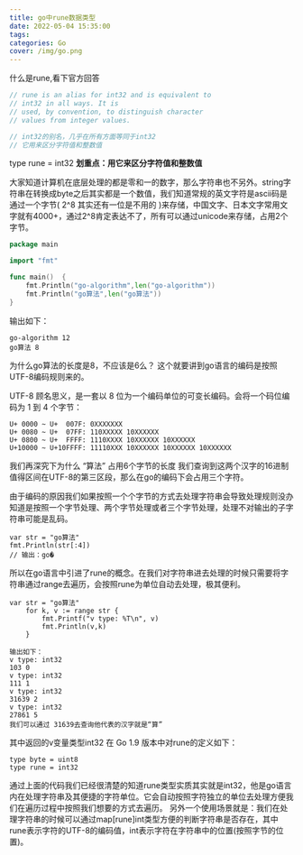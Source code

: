 ```yaml
---
title: go中rune数据类型
date: 2022-05-04 15:35:00
tags:
categories: Go
cover: /img/go.png
---
```


<!--more-->

什么是rune,看下官方回答
```go
// rune is an alias for int32 and is equivalent to
// int32 in all ways. It is
// used, by convention, to distinguish character
// values from integer values.

// int32的别名，几乎在所有方面等同于int32
// 它用来区分字符值和整数值
```
type rune = int32 
<b>划重点：用它来区分字符值和整数值</b>

大家知道计算机在底层处理的都是零和一的数字，那么字符串也不另外。string字符串在转换成byte之后其实都是一个数值，我们知道常规的英文字符是ascii码是通过一个字节( 2^8 其实还有一位是不用的 )来存储，中国文字、日本文字常用文字就有4000+，通过2^8肯定表达不了，所有可以通过unicode来存储，占用2个字节。

```go
package main

import "fmt"

func main()  {
	fmt.Println("go-algorithm",len("go-algorithm"))
	fmt.Println("go算法",len("go算法"))
}
```

输出如下：
```
go-algorithm 12
go算法 8
```


为什么go算法的长度是8，不应该是6么？
这个就要讲到go语言的编码是按照UTF-8编码规则来的。

UTF-8 顾名思义，是一套以 8 位为一个编码单位的可变长编码。会将一个码位编码为 1 到 4 个字节：
```
U+ 0000 ~ U+  007F: 0XXXXXXX
U+ 0080 ~ U+  07FF: 110XXXXX 10XXXXXX
U+ 0800 ~ U+  FFFF: 1110XXXX 10XXXXXX 10XXXXXX
U+10000 ~ U+10FFFF: 11110XXX 10XXXXXX 10XXXXXX 10XXXXXX
```

我们再深究下为什么 “算法” 占用6个字节的长度
我们查询到这两个汉字的16进制值得区间在UTF-8的第三区段，那么在go的编码下会占用三个字符。

由于编码的原因我们如果按照一个个字节的方式去处理字符串会导致处理规则没办知道是按照一个字节处理、两个字节处理或者三个字节处理，处理不对输出的子字符串可能是乱码。
```
var str = "go算法"
fmt.Println(str[:4])
// 输出：go�
```

所以在go语言中引进了rune的概念。在我们对字符串进去处理的时候只需要将字符串通过range去遍历，会按照rune为单位自动去处理，极其便利。
```
var str = "go算法"
	for k, v := range str {
		fmt.Printf("v type: %T\n", v)
		fmt.Println(v,k)
	}

输出如下：
v type: int32
103 0
v type: int32
111 1
v type: int32
31639 2
v type: int32
27861 5
我们可以通过 31639去查询他代表的汉字就是“算”
```

其中返回的v变量类型int32
在 Go 1.9 版本中对rune的定义如下：
```
type byte = uint8
type rune = int32
```

通过上面的代码我们已经很清楚的知道rune类型实质其实就是int32，他是go语言内在处理字符串及其便捷的字符单位。它会自动按照字符独立的单位去处理方便我们在遍历过程中按照我们想要的方式去遍历。
另外一个使用场景就是：我们在处理字符串的时候可以通过map[rune]int类型方便的判断字符串是否存在，其中 rune表示字符的UTF-8的编码值，int表示字符在字符串中的位置(按照字节的位置)。
